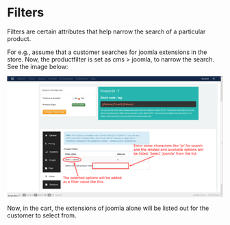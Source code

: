 # Filters

Filters are certain attributes that help narrow the search of a particular product.

For e.g., assume that a customer searches for joomla extensions in the store. Now, the productfilter is set as cms > joomla, to narrow the search. See the image below:

![Downloadable Filters](product_down_filters_1.png)

Now, in the cart, the extensions of joomla alone will be listed out for the customer to select from.